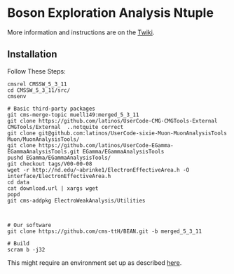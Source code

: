 # Boson Exploration Analysis Ntuple

More information and instructions are on the [Twiki](https://twiki.cern.ch/twiki/bin/viewauth/CMS/TTbarHiggs).

## Installation
Follow These Steps:

    cmsrel CMSSW_5_3_11
    cd CMSSW_5_3_11/src/
    cmsenv

    # Basic third-party packages
    git cms-merge-topic muell149:merged_5_3_11
    git clone https://github.com/latinos/UserCode-CMG-CMGTools-External CMGTools/External  ..notquite correct
    git clone git@github.com:latinos/UserCode-sixie-Muon-MuonAnalysisTools Muon/MuonAnalysisTools/
    git clone https://github.com/latinos/UserCode-EGamma-EGammaAnalysisTools.git EGamma/EGammaAnalysisTools
    pushd EGamma/EGammaAnalysisTools/
    git checkout tags/V00-00-08
    wget -r http://nd.edu/~abrinke1/ElectronEffectiveArea.h -O interface/ElectronEffectiveArea.h
    cd data
    cat download.url | xargs wget
    popd
    git cms-addpkg ElectroWeakAnalysis/Utilities
    


    # Our software
    git clone https://github.com/cms-ttH/BEAN.git -b merged_5_3_11

    # Build
    scram b -j32

This might require an environment set up as described [here](http://wiki.crc.nd.edu/wiki/index.php/NDCMS_SettingUpEnvironment).
